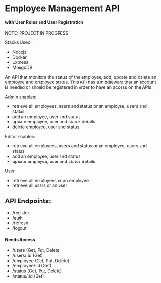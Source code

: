 
# Employee Management API
#### with User Roles and User Registration

NOTE: PROJECT IN PROGRESS

Stacks Used:
- Nodejs
- Docker
- Express
- MongoDB

An API that monitors the status of the employee, add, update and delete an employee and employee status. This API has a middleware that an account is needed or should be registered in order to have an access on the APIs.

Admin enables:
- retrieve all employees, users and status or an employee, users and status
- add an employee, user and status
- update employee, user and status details
- delete employee, user and status

Editor enables:
- retrieve all employees, users and status or an employee, users and status
- add an employee, user and status
- update employee, user and status details

User
- retrieve all employees or an employee
- retrieve all users or an user


## API Endpoints:

- /register
- /auth
- /refresh
- /logout

#### Needs Access
- /users (Get, Put, Delete)
- /users/:id (Get)
- /employee (Get, Put, Delete)
- /employee/:id (Get)
- /status (Get, Put, Delete)
- /status/:id (Get)
